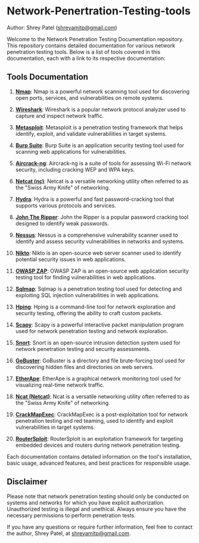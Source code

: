 # Network-Penertration-Testing-tools

Author: Shrey Patel (shreyamitp@gmail.com)

Welcome to the Network Penetration Testing Documentation repository. This repository contains detailed documentation for various network penetration testing tools. Below is a list of tools covered in this documentation, each with a link to its respective documentation:

## Tools Documentation

1. [**Nmap**](Nmap_Documentation.md): Nmap is a powerful network scanning tool used for discovering open ports, services, and vulnerabilities on remote systems.

2. [**Wireshark**](Wireshark_Documentation.md): Wireshark is a popular network protocol analyzer used to capture and inspect network traffic.

3. [**Metasploit**](Metasploit_Documentation.md): Metasploit is a penetration testing framework that helps identify, exploit, and validate vulnerabilities in target systems.

4. [**Burp Suite**](Burp_Suite_Documentation.md): Burp Suite is an application security testing tool used for scanning web applications for vulnerabilities.

5. [**Aircrack-ng**](Aircrack-ng_Documentation.md): Aircrack-ng is a suite of tools for assessing Wi-Fi network security, including cracking WEP and WPA keys.

6. [**Netcat (nc)**](Netcat_Documentation.md): Netcat is a versatile networking utility often referred to as the "Swiss Army Knife" of networking.

7. [**Hydra**](Hydra_Documentation.md): Hydra is a powerful and fast password-cracking tool that supports various protocols and services.

8. [**John The Ripper**](John_The_Ripper_Documentation.md): John the Ripper is a popular password cracking tool designed to identify weak passwords.

9. [**Nessus**](Nessus_Documentation.md): Nessus is a comprehensive vulnerability scanner used to identify and assess security vulnerabilities in networks and systems.

10. [**Nikto**](Nikto_Documentation.md): Nikto is an open-source web server scanner used to identify potential security issues in web applications.

11. [**OWASP ZAP**](OWASP_ZAP_Documentation.md): OWASP ZAP is an open-source web application security testing tool for finding vulnerabilities in web applications.

12. [**Sqlmap**](Sqlmap_Documentation.md): Sqlmap is a penetration testing tool used for detecting and exploiting SQL injection vulnerabilities in web applications.

13. [**Hping**](Hping_Documentation.md): Hping is a command-line tool for network exploration and security testing, offering the ability to craft custom packets.

14. [**Scapy**](Scapy_Documentation.md): Scapy is a powerful interactive packet manipulation program used for network penetration testing and network exploration.

15. [**Snort**](Snort_Documentation.md): Snort is an open-source intrusion detection system used for network penetration testing and security assessments.

16. [**GoBuster**](GoBuster_Documentation.md): GoBuster is a directory and file brute-forcing tool used for discovering hidden files and directories on web servers.

17. [**EtherApe**](EtherApe_Documentation.md): EtherApe is a graphical network monitoring tool used for visualizing real-time network traffic.

18. [**Ncat (Netcat)**](Ncat_Documentation.md): Ncat is a versatile networking utility often referred to as the "Swiss Army Knife" of networking.

19. [**CrackMapExec**](CrackMapExec_Documentation.md): CrackMapExec is a post-exploitation tool for network penetration testing and red teaming, used to identify and exploit vulnerabilities in target systems.

20. [**RouterSploit**](RouterSploit_Documentation.md): RouterSploit is an exploitation framework for targeting embedded devices and routers during network penetration testing.

Each documentation contains detailed information on the tool's installation, basic usage, advanced features, and best practices for responsible usage.

## Disclaimer

Please note that network penetration testing should only be conducted on systems and networks for which you have explicit authorization. Unauthorized testing is illegal and unethical. Always ensure you have the necessary permissions to perform penetration tests.

If you have any questions or require further information, feel free to contact the author, Shrey Patel, at shreyamitp@gmail.com.
